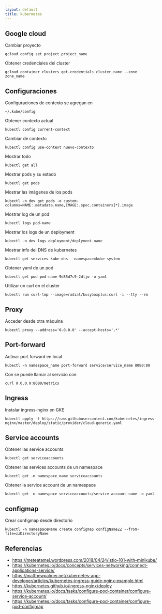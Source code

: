 ```yaml
---
layout: default
title: kubernetes
---
```


## Google cloud

Cambiar proyecto

    gcloud config set project project_name

Obtener credenciales del cluster

    gcloud container clusters get-credentials cluster_name --zone zone_name

## Configuraciones


Configuraciones de contexto se agregan en

    ~/.kube/config

Obtener contexto actual

    kubectl config current-context

Cambiar de contexto

    kubectl config use-context nuevo-contexto

Mostrar todo

    kubectl get all

Mostrar pods y su estado

    kubectl get pods

Mostrar las imágenes de los pods

    kubectl -n dev get pods -o custom-columns=NAME:.metadata.name,IMAGE:.spec.containers[*].image

Mostrar log de un pod

    kubectl logs pod-name

Mostrar los logs de un deployment

    kubectl -n dev logs deployment/deplyment-name

Mostrar info del DNS de kubernetes

    kubectl get services kube-dns --namespace=kube-system

Obtener yaml de un pod

    kubectl get pod pod-name-9d85d7c9-2dljw -o yaml

Utilizar un curl en el cluster

    kubectl run curl-tmp --image=radial/busyboxplus:curl -i --tty --rm

## Proxy

Acceder desde otra máquina

    kubectl proxy --address='0.0.0.0' --accept-hosts='.*'

## Port-forward

Activar port forward en local

    kubectl -n namespace_name port-forward service/service_name 8080:80

Con se puede llamar al servicio con

    curl 0.0.0.0:8080/metrics

## Ingress

Instalar ingress-nginx en GKE

    kubectl apply -f https://raw.githubusercontent.com/kubernetes/ingress-nginx/master/deploy/static/provider/cloud-generic.yaml

## Service accounts

Obtener las service accounts

    kubectl get serviceaccounts

Obtener las services accounts de un namespace

    kubectl get -n namespace_name serviceaccounts

Obtener la service account de un namespace

    kubectl get -n namespace serviceaccounts/service-account-name -o yaml

## configmap

Crear configmap desde directorio

    kubectl -n namespaceName create configmap configNameZZ --from-file=zzDirectoryName

## Referencias


* https://meteatamel.wordpress.com/2018/04/24/istio-101-with-minikube/
* https://kubernetes.io/docs/concepts/services-networking/connect-applications-service/
* https://matthewpalmer.net/kubernetes-app-developer/articles/kubernetes-ingress-guide-nginx-example.html
* https://kubernetes.github.io/ingress-nginx/deploy
* https://kubernetes.io/docs/tasks/configure-pod-container/configure-service-account/
* https://kubernetes.io/docs/tasks/configure-pod-container/configure-pod-configmap
